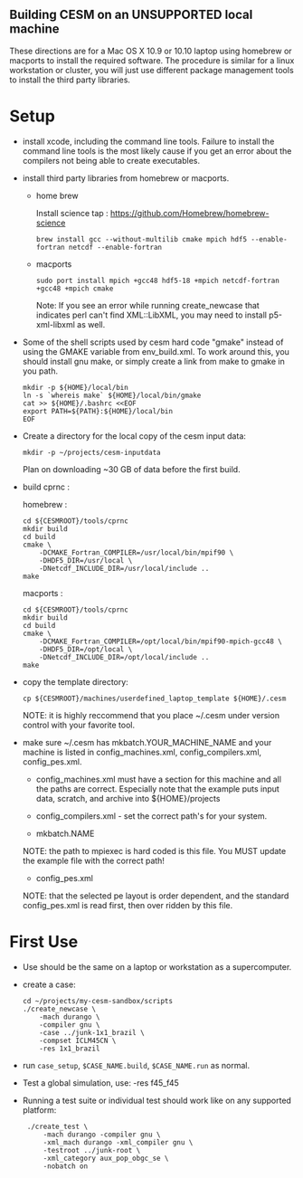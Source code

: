Building CESM on an UNSUPPORTED local machine
---------------------------------------------

These directions are for a Mac OS X 10.9 or 10.10 laptop using
homebrew or macports to install the required software. The procedure
is similar for a linux workstation or cluster, you will just use
different package management tools to install the third party
libraries.

Setup
=====

  - install xcode, including the command line tools. Failure to
    install the command line tools is the most likely cause if you
    get an error about the compilers not being able to create
    executables.

  - install third party libraries from homebrew or macports.

      - home brew

        Install science tap : <https://github.com/Homebrew/homebrew-science>

            brew install gcc --without-multilib cmake mpich hdf5 --enable-fortran netcdf --enable-fortran


      - macports

            sudo port install mpich +gcc48 hdf5-18 +mpich netcdf-fortran +gcc48 +mpich cmake

        Note: If you see an error while running create_newcase that
        indicates perl can't find XML::LibXML, you may need to install
        p5-xml-libxml as well.


  - Some of the shell scripts used by cesm hard code "gmake" instead
    of using the GMAKE variable from env_build.xml. To work around
    this, you should install gnu make, or simply create a link from
    make to gmake in you path.

        mkdir -p ${HOME}/local/bin
        ln -s `whereis make` ${HOME}/local/bin/gmake
        cat >> ${HOME}/.bashrc <<EOF
        export PATH=${PATH}:${HOME}/local/bin
        EOF

  - Create a directory for the local copy of the cesm input data:

        mkdir -p ~/projects/cesm-inputdata

    Plan on downloading ~30 GB of data before the first build.

  - build cprnc :

    homebrew :

        cd ${CESMROOT}/tools/cprnc
        mkdir build
        cd build
        cmake \
            -DCMAKE_Fortran_COMPILER=/usr/local/bin/mpif90 \
            -DHDF5_DIR=/usr/local \
            -DNetcdf_INCLUDE_DIR=/usr/local/include ..
        make


    macports :

        cd ${CESMROOT}/tools/cprnc
        mkdir build
        cd build
        cmake \
            -DCMAKE_Fortran_COMPILER=/opt/local/bin/mpif90-mpich-gcc48 \
            -DHDF5_DIR=/opt/local \
            -DNetcdf_INCLUDE_DIR=/opt/local/include ..
        make

  - copy the template directory:

        cp ${CESMROOT}/machines/userdefined_laptop_template ${HOME}/.cesm

    NOTE: it is highly reccommend that you place ~/.cesm under version
    control with your favorite tool.

  - make sure ~/.cesm has mkbatch.YOUR\_MACHINE\_NAME and your machine
    is listed in config\_machines.xml, config\_compilers.xml,
    config\_pes.xml.

    - config_machines.xml must have a section for this machine and all
    the paths are correct. Especially note that the example puts input
    data, scratch, and archive into ${HOME}/projects

    - config\_compilers.xml - set the correct path's for your system.

    - mkbatch.NAME

    NOTE: the path to mpiexec is hard coded is this file. You MUST
    update the example file with the correct path!

    - config\_pes.xml

    NOTE: that the selected pe layout is order dependent, and the
    standard config_pes.xml is read first, then over ridden by this
    file.



First Use
=========

  - Use should be the same on a laptop or workstation as a supercomputer.

  - create a case:

        cd ~/projects/my-cesm-sandbox/scripts
        ./create_newcase \
            -mach durango \
            -compiler gnu \
            -case ../junk-1x1_brazil \
            -compset ICLM45CN \
            -res 1x1_brazil

  - run `case_setup`, `$CASE_NAME.build`, `$CASE_NAME.run` as normal.

  - Test a global simulation, use:
        -res f45_f45

 - Running a test suite or individual test should work like on any supported platform:

        ./create_test \
            -mach durango -compiler gnu \
            -xml_mach durango -xml_compiler gnu \
            -testroot ../junk-root \
            -xml_category aux_pop_obgc_se \
            -nobatch on
